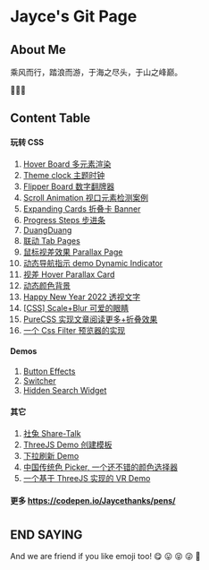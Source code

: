 # Jayce's Git Page

## About Me

乘风而行，踏浪而游，于海之尽头，于山之峰巅。

🥳🥳🥳

## Content Table

#### 玩转 CSS

1. [Hover Board 多元素渲染](https://jaycethanks.github.io/demos/hover-board)
2. [Theme clock 主题时钟](https://jaycethanks.github.io/demos/theme-clock)
3. [Flipper Board 数字翻牌器](https://jaycethanks.github.io/demos/fliper-board)
4. [Scroll Animation 视口元素检测案例](https://jaycethanks.github.io/demos/scroll-animation)
5. [Expanding Cards 折叠卡 Banner](https://jaycethanks.github.io/demos/expanding-cards)
6. [Progress Steps 步进条](https://jaycethanks.github.io/demos/progress-steps)
7. [DuangDuang](https://jaycethanks.github.io/demos/CssTrick/DuangDuang/)
8. [联动 Tab Pages](https://jaycethanks.github.io/demos/CssTrick/interactiveCarousel/)
9. [鼠标视差效果 Parallax Page](https://jaycethanks.github.io/demos/CssTrick/ParallaxPage)
10. [动态导航指示 demo Dynamic Indicator](https://jaycethanks.github.io/demos/DynamicNavgatorIndicator/)
11. [视差 Hover Parallax Card](https://jaycethanks.github.io/demos/CssTrick/ParallaxCard)
12. [动态颜色背景](https://jaycethanks.github.io/demos/CssTrick/DynamicBackgroundColor)
13. [Happy New Year 2022 透视文字](https://jaycethanks.github.io/demos/CssTrick/HappyNewYear2022)
14. [[CSS] Scale+Blur 可爱的眼睛](https://jaycethanks.github.io/demos/CssTrick/scale-blur/)
15. [PureCSS 实现文章阅读更多+折叠效果](https://jaycethanks.github.io/demos/CssTrick/purecss-continue-reading)
16. [一个 Css Filter 预览器的实现](https://jaycethanks.github.io/demos/CssTrick/filtercomparison)

#### Demos

1. [Button Effects](https://jaycethanks.github.io/demos/cuscomponents/effect-buttons/dist)
1. [Switcher](https://jaycethanks.github.io/demos/cuscomponents/switcher/dist)
1. [Hidden Search Widget](https://jaycethanks.github.io/demos/cuscomponents/hidden-search-widget/dist)

#### 其它

1. [社兔 Share-Talk](https://jaycethanks.github.io/demos/rabbitChat/dist)
2. [ThreeJS Demo 创建模板](https://jaycethanks.github.io/demos/ThreeJsDemoPlatform/)
3. [下拉刷新 Demo](https://jaycethanks.github.io/demos/DragPullRefresh)
4. [中国传统色 Picker, 一个还不错的颜色选择器](https://jaycethanks.github.io/demos/ChinaTradColorPick/)
5. [一个基于 ThreeJS 实现的 VR Demo](https://jaycethanks.github.io/demos/ThreejsPipesMapping/)

#### 更多 https://codepen.io/Jaycethanks/pens/

#

#

#

#

## END SAYING

And we are friend if you like emoji too! 😋 😛 😝 😜 🤪
